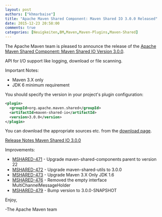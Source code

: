 ```yaml
---
layout: post
authors: ["khmarbaise"]
title: "Apache Maven Shared Component: Maven Shared IO 3.0.0 Released"
date: 2015-12-23 20:58:00
comments: true
categories: [Neuigkeiten,BM,Maven,Maven-Plugins,Maven-Shared]
---
```

The Apache Maven team is pleased to announce the release of the 
[Apache Maven Shared Component: Maven Shared IO Version 3.0.0](https://maven.apache.org/shared/maven-shared-io/).

API for I/O support like logging, download or file scanning.

Important Notes:

 * Maven 3.X only
 * JDK 6 minimum requirement

You should specify the version in your project's plugin configuration:

```xml 
<plugin>
  <groupId>org.apache.maven.shared</groupId>
  <artifactId>maven-shared-io</artifactId>
  <version>3.0.0</version>
</plugin>
```

You can download the appropriate sources etc. from the [download page](https://maven.apache.org/shared/maven-shared-io/download.cgi).

<!-- more -->
 
[Release Notes Maven Shared IO 3.0.0](https://issues.apache.org/jira/secure/ReleaseNote.jspa?projectId=12317922&version=12334278
)

Improvements:

 * [MSHARED-471](https://issues.apache.org/jira/browse/MSHARED-471) - Upgrade maven-shared-components parent to version 22
 * [MSHARED-472](https://issues.apache.org/jira/browse/MSHARED-472) - Upgrade maven-shared-utils to 3.0.0
 * [MSHARED-473](https://issues.apache.org/jira/browse/MSHARED-473) - Upgrade Maven 3.X Only JDK 1.6
 * [MSHARED-476](https://issues.apache.org/jira/browse/MSHARED-476) - Removed the empty interface MultiChannelMessageHolder
 * [MSHARED-479](https://issues.apache.org/jira/browse/MSHARED-479) - Bump version to 3.0.0-SNAPSHOT
 
Enjoy,
 
-The Apache Maven team
